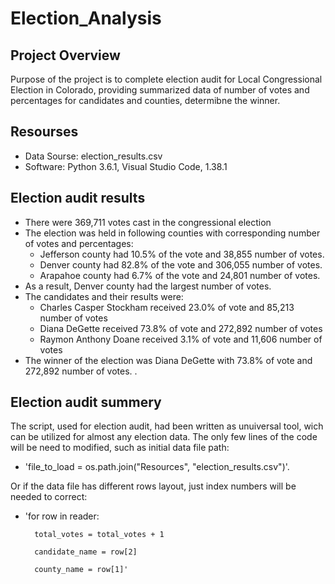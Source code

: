 # Election_Analysis

## Project Overview
Purpose of the project is to complete election audit for Local Congressional Election in Colorado, providing summarized data of number of votes and percentages for candidates and counties, determibne the winner.

## Resourses
- Data Sourse: election_results.csv
- Software: Python 3.6.1, Visual Studio Code, 1.38.1

## Election audit results
- There were 369,711 votes cast in the congressional election
- The election was held in following counties with corresponding number of votes and percentages:
    - Jefferson county had 10.5% of the vote and 38,855 number of votes.
    - Denver county had 82.8% of the vote and 306,055 number of votes.
    - Arapahoe county had 6.7% of the vote and 24,801 number of votes.
- As a result, Denver county had the largest number of votes.
- The candidates and their results were:
    - Charles Casper Stockham received 23.0% of vote and 85,213 number of votes
    - Diana DeGette received 73.8% of vote and 272,892 number of votes
    - Raymon Anthony Doane received 3.1% of vote and 11,606 number of votes 
- The winner of the election was Diana DeGette with 73.8% of vote and 272,892 number of votes. .

## Election audit summery
The script, used for election audit, had been written as unuiversal tool, wich can be utilized for almost any election data.
The only few lines of the code will be need to modified, such as initial data file path:
- 'file_to_load = os.path.join("Resources", "election_results.csv")'.

Or if the data file has different rows layout, just index numbers will be needed to correct:
- 'for row in reader:

        total_votes = total_votes + 1
    
        candidate_name = row[2]
    
        county_name = row[1]'
